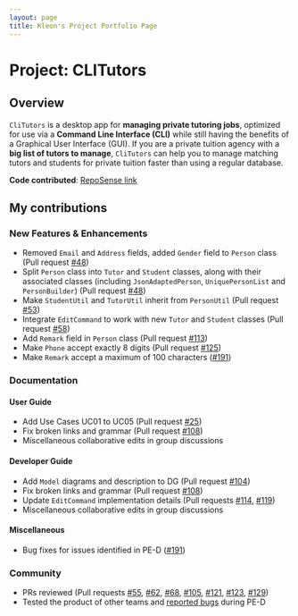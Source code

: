 ```yaml
---
layout: page
title: Kleon's Project Portfolio Page
---
```


# **Project: CLITutors**

## **Overview**

`CliTutors` is a desktop app for **managing private tutoring jobs**, optimized for use via a **Command Line Interface (CLI)** while still having the benefits of a Graphical User Interface (GUI). If you are a private tuition agency with a **big list of tutors to manage**, `CliTutors` can help you to manage matching tutors and students for private tuition faster than using a regular database.

**Code contributed**: [RepoSense link](https://nus-cs2103-ay2122s1.github.io/tp-dashboard/?search=&sort=groupTitle&sortWithin=title&timeframe=commit&mergegroup=&groupSelect=groupByRepos&breakdown=true&checkedFileTypes=docs~functional-code~test-code~other&since=2021-09-17&tabOpen=true&tabType=authorship&tabAuthor=kleonang&tabRepo=AY2122S1-CS2103T-T17-2%2Ftp%5Bmaster%5D&authorshipIsMergeGroup=false&authorshipFileTypes=docs~functional-code~test-code&authorshipIsBinaryFileTypeChecked=false)

## **My contributions**

### **New Features & Enhancements**
- Removed `Email` and `Address` fields, added `Gender` field to `Person` class (Pull request [#48](https://github.com/AY2122S1-CS2103T-T17-2/tp/pull/48))
- Split `Person` class into `Tutor` and `Student` classes, along with their associated classes (including `JsonAdaptedPerson`, `UniquePersonList` and `PersonBuilder`) (Pull request [#48](https://github.com/AY2122S1-CS2103T-T17-2/tp/pull/48))
- Make `StudentUtil` and `TutorUtil` inherit from `PersonUtil` (Pull request [#53](https://github.com/AY2122S1-CS2103T-T17-2/tp/pull/53))
- Integrate `EditCommand` to work with new `Tutor` and `Student` classes (Pull request [#58](https://github.com/AY2122S1-CS2103T-T17-2/tp/pull/58))
- Add `Remark` field in `Person` class (Pull request [#113](https://github.com/AY2122S1-CS2103T-T17-2/tp/pull/113))
- Make `Phone` accept exactly 8 digits (Pull request [#125](https://github.com/AY2122S1-CS2103T-T17-2/tp/pull/125))
- Make `Remark` accept a maximum of 100 characters ([#191](https://github.com/AY2122S1-CS2103T-T17-2/tp/pull/191))

### **Documentation**

#### **User Guide**
- Add Use Cases UC01 to UC05 (Pull request [#25](https://github.com/AY2122S1-CS2103T-T17-2/tp/pull/25/files))
- Fix broken links and grammar (Pull request [#108](https://github.com/AY2122S1-CS2103T-T17-2/tp/pull/108/files))
- Miscellaneous collaborative edits in group discussions

#### **Developer Guide**
- Add `Model` diagrams and description to DG (Pull request [#104](https://github.com/AY2122S1-CS2103T-T17-2/tp/pull/104))
- Fix broken links and grammar (Pull request [#108](https://github.com/AY2122S1-CS2103T-T17-2/tp/pull/108/files))
- Update `EditCommand` implementation details (Pull requests [#114](https://github.com/AY2122S1-CS2103T-T17-2/tp/pull/114), [#119](https://github.com/AY2122S1-CS2103T-T17-2/tp/pull/119))
- Miscellaneous collaborative edits in group discussions

#### **Miscellaneous**
- Bug fixes for issues identified in PE-D ([#191](https://github.com/AY2122S1-CS2103T-T17-2/tp/pull/191))

### **Community**
- PRs reviewed (Pull requests [#55](https://github.com/AY2122S1-CS2103T-T17-2/tp/pull/55), [#62](https://github.com/AY2122S1-CS2103T-T17-2/tp/pull/62), [#68](https://github.com/AY2122S1-CS2103T-T17-2/tp/pull/68), [#105](https://github.com/AY2122S1-CS2103T-T17-2/tp/pull/105), [#121](https://github.com/AY2122S1-CS2103T-T17-2/tp/pull/121), [#123](https://github.com/AY2122S1-CS2103T-T17-2/tp/pull/123), [#129](https://github.com/AY2122S1-CS2103T-T17-2/tp/pull/129))
- Tested the product of other teams and [reported bugs](https://github.com/kleonang/ped/issues) during PE-D

